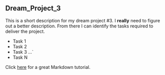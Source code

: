 ## Dream_Project_3

This is a short description for my dream project #3.  I **really** need to figure out a better description.  From there I can identify the tasks required to deliver the project.

* Task 1
* Task 2
* Task 3
...`
* Task N

Click [here](https://www.markdowntutorial.com) for a great Markdown tutorial.

